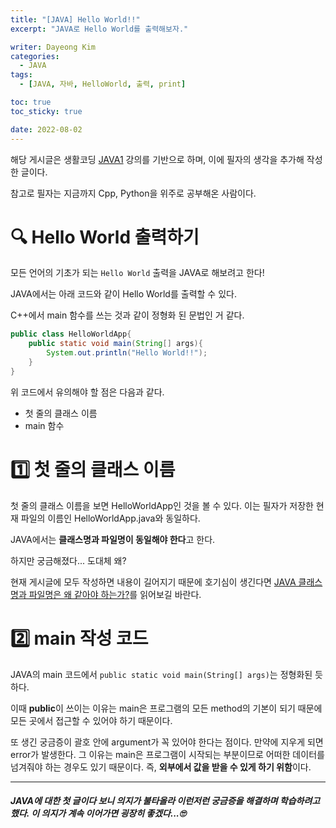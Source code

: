 ```yaml
---
title: "[JAVA] Hello World!!"
excerpt: "JAVA로 Hello World를 출력해보자."

writer: Dayeong Kim
categories:
  - JAVA
tags:
  - [JAVA, 자바, HelloWorld, 출력, print]

toc: true
toc_sticky: true

date: 2022-08-02
---
```


해당 게시글은 생활코딩 [JAVA1](https://opentutorials.org/module/4294) 강의를 기반으로 하며, 이에 필자의 생각을 추가해 작성한 글이다.

참고로 필자는 지금까지 Cpp, Python을 위주로 공부해온 사람이다.

# 🔍 Hello World 출력하기
모든 언어의 기초가 되는 `Hello World` 출력을 JAVA로 해보려고 한다!

JAVA에서는 아래 코드와 같이 Hello World를 출력할 수 있다.

C++에서 main 함수를 쓰는 것과 같이 정형화 된 문법인 거 같다.

```JAVA : HelloWorldApp.java
public class HelloWorldApp{
    public static void main(String[] args){
        System.out.println("Hello World!!");
    }
}
```

위 코드에서 유의해야 할 점은 다음과 같다.
- 첫 줄의 클래스 이름
- main 함수

# 1️⃣ 첫 줄의 클래스 이름
첫 줄의 클래스 이름을 보면 HelloWorldApp인 것을 볼 수 있다. 이는 필자가 저장한 현재 파일의 이름인 HelloWorldApp.java와 동일하다.

JAVA에서는 **클래스명과 파일명이 동일해야 한다**고 한다.

하지만 궁금해졌다... 도대체 왜?

현재 게시글에 모두 작성하면 내용이 길어지기 때문에 호기심이 생긴다면 [JAVA 클래스명과 파일명은 왜 같아야 하는가?](https://day0522.github.io/posts/JAVA-classname/)를 읽어보길 바란다.

# 2️⃣ main 작성 코드
JAVA의 main 코드에서 `public static void main(String[] args)`는 정형화된 듯하다.

이때 **public**이 쓰이는 이유는 main은 프로그램의 모든 method의 기본이 되기 때문에 모든 곳에서 접근할 수 있어야 하기 때문이다.

또 생긴 궁금증이 괄호 안에 argument가 꼭 있어야 한다는 점이다. 만약에 지우게 되면 error가 발생한다. 그 이유는 main은 프로그램이 시작되는 부분이므로 어떠한 데이터를 넘겨줘야 하는 경우도 있기 때문이다. 즉, **외부에서 값을 받을 수 있게 하기 위함**이다.


---
##### JAVA에 대한 첫 글이다 보니 의지가 불타올라 이런저런 궁금증을 해결하며 학습하려고 했다. 이 의지가 계속 이어가면 굉장히 좋겠다...🙄